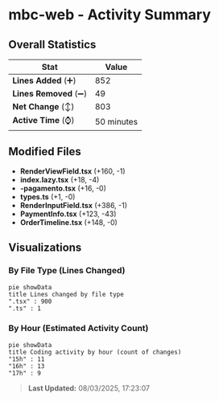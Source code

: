 # mbc-web - Activity Summary 

## Overall Statistics

| Stat                   | Value                                                             |
| ---------------------- | ----------------------------------------------------------------- |
| **Lines Added** (➕)   | 852                                          |
| **Lines Removed** (➖) | 49                                        |
| **Net Change** (↕)    | 803                |
| **Active Time** (⌚)   | 50 minutes |


## Modified Files
- **RenderViewField.tsx** (+160, -1)
- **index.lazy.tsx** (+18, -4)
- **-pagamento.tsx** (+16, -0)
- **types.ts** (+1, -0)
- **RenderInputField.tsx** (+386, -1)
- **PaymentInfo.tsx** (+123, -43)
- **OrderTimeline.tsx** (+148, -0)

## Visualizations

### By File Type (Lines Changed)

```mermaid
pie showData
title Lines changed by file type
".tsx" : 900
".ts" : 1
```

### By Hour (Estimated Activity Count)

```mermaid
pie showData
title Coding activity by hour (count of changes)
"15h" : 11
"16h" : 13
"17h" : 9
```


> **Last Updated:** 08/03/2025, 17:23:07